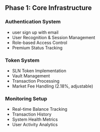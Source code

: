 ## Phase 1: Core Infrastructure

### Authentication System
- user sign up with email
- User Recognition & Session Management
- Role-based Access Control
- Premium Status Tracking

### Token System
- SLN Token Implementation
- Vault Management
- Transaction Processing
- Market Fee Handling (2.18%, adjustable)

### Monitoring Setup
- Real-time Balance Tracking
- Transaction History
- System Health Metrics
- User Activity Analytics